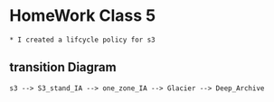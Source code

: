 # HomeWork Class 5
    * I created a lifcycle policy for s3 
  ## transition Diagram  
    s3 --> S3_stand_IA --> one_zone_IA --> Glacier --> Deep_Archive

